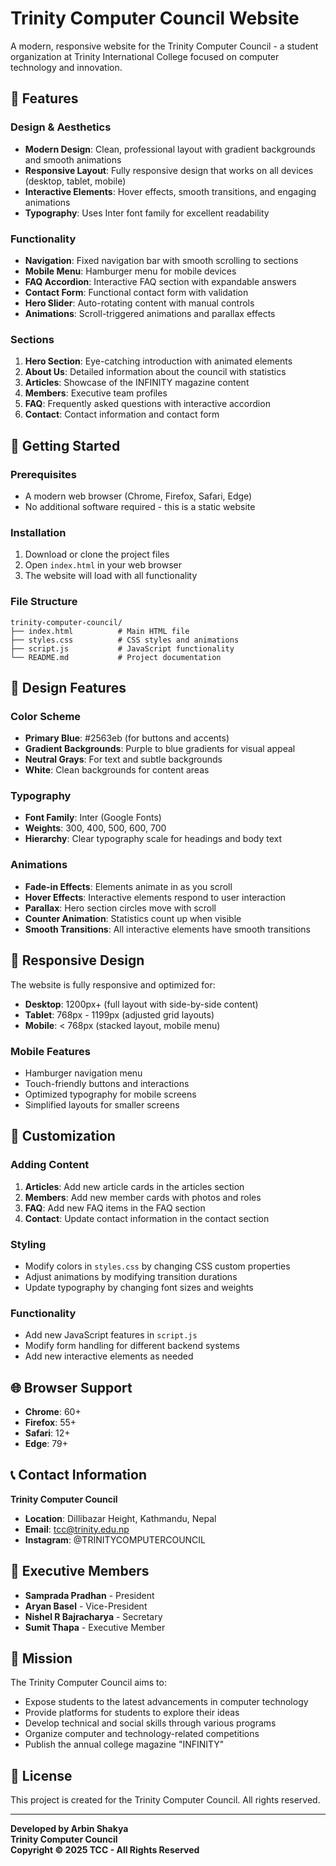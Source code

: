 # Trinity Computer Council Website

A modern, responsive website for the Trinity Computer Council - a student organization at Trinity International College focused on computer technology and innovation.

## 🌟 Features

### Design & Aesthetics
- **Modern Design**: Clean, professional layout with gradient backgrounds and smooth animations
- **Responsive Layout**: Fully responsive design that works on all devices (desktop, tablet, mobile)
- **Interactive Elements**: Hover effects, smooth transitions, and engaging animations
- **Typography**: Uses Inter font family for excellent readability

### Functionality
- **Navigation**: Fixed navigation bar with smooth scrolling to sections
- **Mobile Menu**: Hamburger menu for mobile devices
- **FAQ Accordion**: Interactive FAQ section with expandable answers
- **Contact Form**: Functional contact form with validation
- **Hero Slider**: Auto-rotating content with manual controls
- **Animations**: Scroll-triggered animations and parallax effects

### Sections
1. **Hero Section**: Eye-catching introduction with animated elements
2. **About Us**: Detailed information about the council with statistics
3. **Articles**: Showcase of the INFINITY magazine content
4. **Members**: Executive team profiles
5. **FAQ**: Frequently asked questions with interactive accordion
6. **Contact**: Contact information and contact form

## 🚀 Getting Started

### Prerequisites
- A modern web browser (Chrome, Firefox, Safari, Edge)
- No additional software required - this is a static website

### Installation
1. Download or clone the project files
2. Open `index.html` in your web browser
3. The website will load with all functionality

### File Structure
```
trinity-computer-council/
├── index.html          # Main HTML file
├── styles.css          # CSS styles and animations
├── script.js           # JavaScript functionality
└── README.md           # Project documentation
```

## 🎨 Design Features

### Color Scheme
- **Primary Blue**: #2563eb (for buttons and accents)
- **Gradient Backgrounds**: Purple to blue gradients for visual appeal
- **Neutral Grays**: For text and subtle backgrounds
- **White**: Clean backgrounds for content areas

### Typography
- **Font Family**: Inter (Google Fonts)
- **Weights**: 300, 400, 500, 600, 700
- **Hierarchy**: Clear typography scale for headings and body text

### Animations
- **Fade-in Effects**: Elements animate in as you scroll
- **Hover Effects**: Interactive elements respond to user interaction
- **Parallax**: Hero section circles move with scroll
- **Counter Animation**: Statistics count up when visible
- **Smooth Transitions**: All interactive elements have smooth transitions

## 📱 Responsive Design

The website is fully responsive and optimized for:
- **Desktop**: 1200px+ (full layout with side-by-side content)
- **Tablet**: 768px - 1199px (adjusted grid layouts)
- **Mobile**: < 768px (stacked layout, mobile menu)

### Mobile Features
- Hamburger navigation menu
- Touch-friendly buttons and interactions
- Optimized typography for mobile screens
- Simplified layouts for smaller screens

## 🔧 Customization

### Adding Content
1. **Articles**: Add new article cards in the articles section
2. **Members**: Add new member cards with photos and roles
3. **FAQ**: Add new FAQ items in the FAQ section
4. **Contact**: Update contact information in the contact section

### Styling
- Modify colors in `styles.css` by changing CSS custom properties
- Adjust animations by modifying transition durations
- Update typography by changing font sizes and weights

### Functionality
- Add new JavaScript features in `script.js`
- Modify form handling for different backend systems
- Add new interactive elements as needed

## 🌐 Browser Support

- **Chrome**: 60+
- **Firefox**: 55+
- **Safari**: 12+
- **Edge**: 79+

## 📞 Contact Information

**Trinity Computer Council**
- **Location**: Dillibazar Height, Kathmandu, Nepal
- **Email**: tcc@trinity.edu.np
- **Instagram**: @TRINITYCOMPUTERCOUNCIL

## 👥 Executive Members

- **Samprada Pradhan** - President
- **Aryan Basel** - Vice-President
- **Nishel R Bajracharya** - Secretary
- **Sumit Thapa** - Executive Member

## 🎯 Mission

The Trinity Computer Council aims to:
- Expose students to the latest advancements in computer technology
- Provide platforms for students to explore their ideas
- Develop technical and social skills through various programs
- Organize computer and technology-related competitions
- Publish the annual college magazine "INFINITY"

## 📄 License

This project is created for the Trinity Computer Council. All rights reserved.

---

**Developed by Arbin Shakya**  
**Trinity Computer Council**  
**Copyright © 2025 TCC - All Rights Reserved** 
